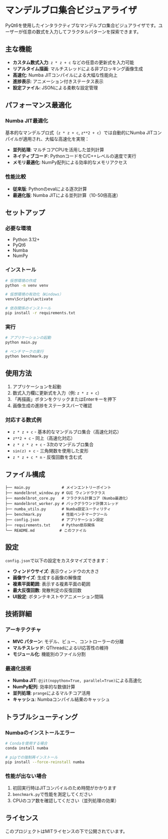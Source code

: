 # マンデルブロ集合ビジュアライザ

PyQt6を使用したインタラクティブなマンデルブロ集合ビジュアライザです。ユーザーが任意の数式を入力してフラクタルパターンを探索できます。

## 主な機能

- **カスタム数式入力**: `z * z + c` などの任意の更新式を入力可能
- **リアルタイム描画**: マルチスレッドによる非ブロッキング画像生成
- **高速化**: Numba JITコンパイルによる大幅な性能向上
- **進捗表示**: アニメーション付きステータス表示
- **設定ファイル**: JSONによる柔軟な設定管理

## パフォーマンス最適化

### Numba JIT最適化
基本的なマンデルブロ式（`z * z + c`, `z**2 + c`）では自動的にNumba JITコンパイルが適用され、大幅な高速化を実現：

- **並列処理**: マルチコアCPUを活用した並列計算
- **ネイティブコード**: PythonコードをC/C++レベルの速度で実行
- **メモリ最適化**: NumPy配列による効率的なメモリアクセス

### 性能比較
- **従来版**: Pythonのevalによる逐次計算
- **最適化版**: Numba JITによる並列計算（10-50倍高速）

## セットアップ

### 必要な環境
- Python 3.12+
- PyQt6
- Numba
- NumPy

### インストール
```bash
# 仮想環境の作成
python -m venv venv

# 仮想環境の有効化（Windows）
venv\Scripts\activate

# 依存関係のインストール
pip install -r requirements.txt
```

### 実行
```bash
# アプリケーションの起動
python main.py

# ベンチマークの実行
python benchmark.py
```

## 使用方法

1. アプリケーションを起動
2. 数式入力欄に更新式を入力（例: `z * z + c`）
3. 「再描画」ボタンをクリックまたはEnterキーを押下
4. 画像生成の進捗をステータスバーで確認

### 対応する数式例
- `z * z + c` - 基本的なマンデルブロ集合（高速化対応）
- `z**2 + c` - 同上（高速化対応）
- `z * z * z + c` - 3次のマンデルブロ集合
- `sin(z) + c` - 三角関数を使用した変形
- `z * z + c * n` - 反復回数を含む式

## ファイル構成

```
├── main.py              # メインエントリーポイント
├── mandelbrot_window.py # GUI ウィンドウクラス
├── mandelbrot_core.py   # フラクタル計算コア（Numba最適化）
├── mandelbrot_worker.py # バックグラウンド計算スレッド
├── numba_utils.py       # Numba設定ユーティリティ
├── benchmark.py         # 性能ベンチマークツール
├── config.json          # アプリケーション設定
├── requirements.txt     # Python依存関係
└── README.md           # このファイル
```

## 設定

`config.json`で以下の設定をカスタマイズできます：

- **ウィンドウサイズ**: 表示ウィンドウの大きさ
- **画像サイズ**: 生成する画像の解像度
- **複素平面範囲**: 表示する複素平面の範囲
- **最大反復回数**: 発散判定の反復回数
- **UI設定**: ボタンテキストやアニメーション間隔

## 技術詳細

### アーキテクチャ
- **MVC パターン**: モデル、ビュー、コントローラーの分離
- **マルチスレッド**: QThreadによるUI応答性の維持
- **モジュール化**: 機能別のファイル分割

### 最適化技術
- **Numba JIT**: `@jit(nopython=True, parallel=True)`による高速化
- **NumPy配列**: 効率的な数値計算
- **並列処理**: `prange`によるマルチコア活用
- **キャッシュ**: Numbaコンパイル結果のキャッシュ

## トラブルシューティング

### Numbaのインストールエラー
```bash
# Condaを使用する場合
conda install numba

# pipでの強制再インストール
pip install --force-reinstall numba
```

### 性能が出ない場合
1. 初回実行時はJITコンパイルのため時間がかかります
2. `benchmark.py`で性能を測定してください
3. CPUのコア数を確認してください（並列処理の効果）

## ライセンス

このプロジェクトはMITライセンスの下で公開されています。